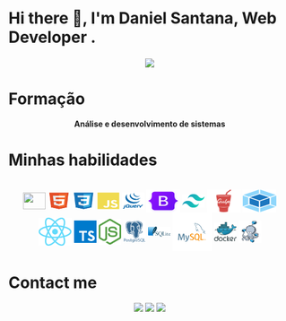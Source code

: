# Hi there 👋, I'm Daniel Santana, Web Developer .

<p align="center"><img align="center" src="https://github-readme-stats.vercel.app/api/top-langs/?username=danibex&layout=compact&theme=dracula" /></p>


# Formação
 
<p align="center"><b>Análise e desenvolvimento de sistemas</b></p> 

# Minhas habilidades
<div align="center"><br>

   <img height="30" align="center" width="40" src="https://cdn.jsdelivr.net/gh/devicons/devicon/icons/linux/linux-original.svg" />
   <img height="30" align="center" width="40" src="https://raw.githubusercontent.com/devicons/devicon/master/icons/html5/html5-original.svg">
   <img height="30" align="center" width="40" src="https://raw.githubusercontent.com/devicons/devicon/master/icons/css3/css3-original.svg">
   <img height="30" align="center" width="40" src="https://raw.githubusercontent.com/devicons/devicon/master/icons/javascript/javascript-plain.svg">
  <img height="30" align="center" width="40" src="./img/jquery.png">
   <img height="40" align="center" width="60" src="./img//bootstrap.png">
 <img max-height="auto" align="center" width="40" src="./img/tailwind.png">
   <img height="40" align="center" width="60" src="./img/gulp.png">
   <img height="40" align="center" width="60" src="./img/webpack.png">
  <img height="50" align="center" width="60" src="./img/react.png" />
 <img max-height="auto" align="center" width="40" src="./img/typescript.png">
 <img max-height="auto" align="center" width="40" src="./img/node.png">
 <img max-height="auto" align="center" width="40" src="./img/postgres.png">
 <img max-height="auto" align="center" width="40" src="./img/sqlite.png">
 <img max-height="auto" align="center" width="70" src="./img/mysql.svg">
 <img max-height="auto" align="center" width="40" src="./img/docker.png">
 <img max-height="auto" align="center" width="40" src="./img/compose.png">
</div>


 
# Contact me

<p align="center">
    <a href = "mailto:danielivam96@gmail.com"><img src="https://img.icons8.com/external-kiranshastry-lineal-color-kiranshastry/64/000000/external-email-advertising-kiranshastry-lineal-color-kiranshastry-7.png"/></a>
   <a href="https://www.linkedin.com/in/daniel-santana-dev/" target="_blank"><img src="https://img.icons8.com/color/48/000000/linkedin-circled--v5.png"/></a>
 <a href="https://api.whatsapp.com/send?phone=5571986384879&text=Vim%20pelo%20git." target="_blank"><img src="https://img.icons8.com/color/48/000000/whatsapp--v6.png"/></a>
</p>
 
